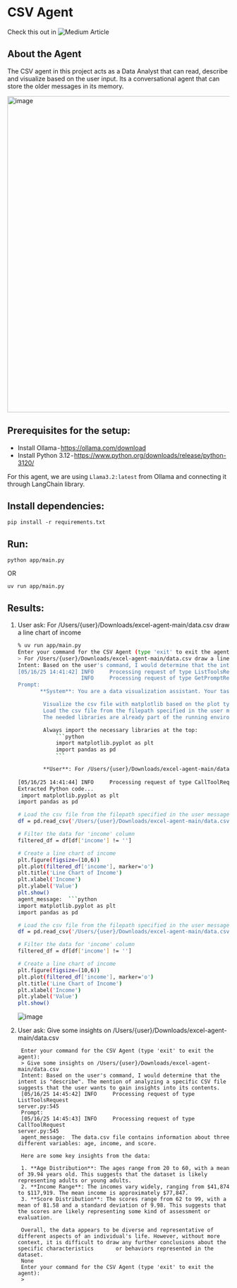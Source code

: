 # CSV Agent

Check this out in ![Medium Article](https://medium.com/@wriddhirupd/csv-agent-using-mcp-with-langgraph-and-llama3-2-26652717db31)

## About the Agent
The CSV agent in this project acts as a Data Analyst that can read, describe and visualize based on the user input. Its a conversational agent that can store the older messages in its memory.

<img width="716" alt="image" src="https://github.com/user-attachments/assets/446240a1-e6bf-4574-b87e-d15cdbd80090" />


## Prerequisites for the setup:
- Install Ollama - https://ollama.com/download
- Install Python 3.12 - https://www.python.org/downloads/release/python-3120/

For this agent, we are using `Llama3.2:latest` from Ollama and connecting it through LangChain library.

## Install dependencies:
```
pip install -r requirements.txt
```

## Run:
```
python app/main.py
```
OR 
```
uv run app/main.py
```

## Results:

1. User ask: For /Users/{user}/Downloads/excel-agent-main/data.csv draw a line chart of income

    ```bash
    % uv run app/main.py
    Enter your command for the CSV Agent (type 'exit' to exit the agent): 
    > For /Users/{user}/Downloads/excel-agent-main/data.csv draw a line chart of income
    Intent: Based on the user's command, I would determine that the intent is "visualize". The mention of drawing a line chart and referencing a specific CSV file suggests that the user wants to visualize data from the CSV file.
    [05/16/25 14:41:42] INFO     Processing request of type ListToolsRequest                                                                                                                                     server.py:545
                        INFO     Processing request of type GetPromptRequest                                                                                                                                     server.py:545
    Prompt: 
           **System**: You are a data visualization assistant. Your task is to generate Python scripts wrapped in ```python...``` that visualize data using matplotlib and pandas.
    
            Visualize the csv file with matplotlib based on the plot type specified.
            Load the csv file from the filepath specified in the user message and use the data to create a plot.
            The needed libraries are already part of the running environment, so you don't need to install them.
    
            Always import the necessary libraries at the top:
                ```python
                import matplotlib.pyplot as plt
                import pandas as pd
                ```
    
            **User**: For /Users/{user}/Downloads/excel-agent-main/data.csv draw a line chart of income
        
    [05/16/25 14:41:44] INFO     Processing request of type CallToolRequest                                                                                                                                      server.py:545
    Extracted Python code... 
     import matplotlib.pyplot as plt
    import pandas as pd
    
    # Load the csv file from the filepath specified in the user message
    df = pd.read_csv('/Users/{user}/Downloads/excel-agent-main/data.csv')
    
    # Filter the data for 'income' column
    filtered_df = df[df['income'] != '']
    
    # Create a line chart of income
    plt.figure(figsize=(10,6))
    plt.plot(filtered_df['income'], marker='o')
    plt.title('Line Chart of Income')
    plt.xlabel('Income')
    plt.ylabel('Value')
    plt.show()
    agent_message:  ```python
    import matplotlib.pyplot as plt
    import pandas as pd
    
    # Load the csv file from the filepath specified in the user message
    df = pd.read_csv('/Users/{user}/Downloads/excel-agent-main/data.csv')
    
    # Filter the data for 'income' column
    filtered_df = df[df['income'] != '']
    
    # Create a line chart of income
    plt.figure(figsize=(10,6))
    plt.plot(filtered_df['income'], marker='o')
    plt.title('Line Chart of Income')
    plt.xlabel('Income')
    plt.ylabel('Value')
    plt.show()
    ```
    ![image](https://github.com/user-attachments/assets/e0994a98-db1f-4861-9b1f-620b8ae52c75)

2. User ask: Give some insights on /Users/{user}/Downloads/excel-agent-main/data.csv

   ```
    Enter your command for the CSV Agent (type 'exit' to exit the agent): 
    > Give some insights on /Users/{user}/Downloads/excel-agent-main/data.csv
    Intent: Based on the user's command, I would determine that the intent is "describe". The mention of analyzing a specific CSV file suggests that the user wants to gain insights into its contents.
    [05/16/25 14:45:42] INFO     Processing request of type ListToolsRequest                                                                                                                                     server.py:545
    Prompt: 
    [05/16/25 14:45:43] INFO     Processing request of type CallToolRequest                                                                                                                                      server.py:545
    agent_message:  The data.csv file contains information about three different variables: age, income, and score.
    
    Here are some key insights from the data:
    
    1. **Age Distribution**: The ages range from 20 to 60, with a mean of 39.94 years old. This suggests that the dataset is likely representing adults or young adults.
    2. **Income Range**: The incomes vary widely, ranging from $41,874 to $117,919. The mean income is approximately $77,847.
    3. **Score Distribution**: The scores range from 62 to 99, with a mean of 81.58 and a standard deviation of 9.98. This suggests that the scores are likely representing some kind of assessment or evaluation.
    
    Overall, the data appears to be diverse and representative of different aspects of an individual's life. However, without more context, it is difficult to draw any further conclusions about the specific characteristics       or behaviors represented in the dataset.
    None
    Enter your command for the CSV Agent (type 'exit' to exit the agent): 
    >
   ```

